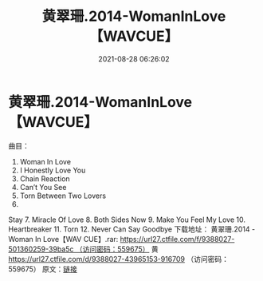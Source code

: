 ﻿---
title: 黄翠珊.2014-WomanInLove【WAVCUE】
date: 2021-08-28 06:26:02
categories: WAV车载音乐、镜像
tags: 华语中文
---
# 黄翠珊.2014-WomanInLove【WAVCUE】

曲目：
1. Woman
In Love
2. I
Honestly Love You
3. Chain
Reaction
4. Can’t
You See
5. Torn
Between Two Lovers
6.
Stay
7.
Miracle Of Love
8. Both
Sides Now
9. Make
You Feel My Love
10.
Heartbreaker
11.
Torn
12.
Never Can Say Goodbye
下载地址：
黄翠珊.2014 - Woman In Love【WAV CUE】.rar: https://url27.ctfile.com/f/9388027-501360259-39ba5c （访问密码：559675）
黄
https://url27.ctfile.com/d/9388027-43965153-916709
（访问密码：559675）
原文：[链接](https://blog.sina.com.cn/s/blog_1647c7e7601030tln.html)
